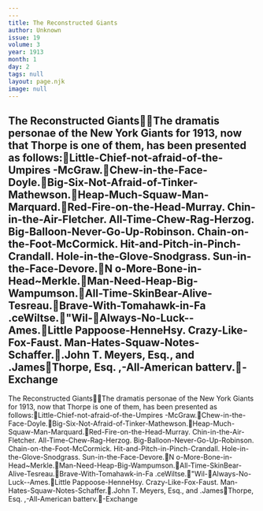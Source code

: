 ```yaml
---
---
title: The Reconstructed Giants
author: Unknown
issue: 19
volume: 3
year: 1913
month: 1
day: 2
tags: null
layout: page.njk
image: null
---
```

The Reconstructed GiantsThe dramatis personae of the New York Giants for 1913, now that Thorpe is one of them, has been presented as follows:Little-Chief-not-afraid-of-the-Umpires -McGraw.Chew-in-the-Face-Doyle.Big-Six-Not-Afraid-of-Tinker-Mathewson.Heap-Much-Squaw-Man-Marquard.Red-Fire-on-the-Head-Murray. Chin-in-the-Air-Fletcher. All-Time-Chew-Rag-Herzog. Big-Balloon-Never-Go-Up-Robinson. Chain-on-the-Foot-McCormick. Hit-and-Pitch-in-Pinch-Crandall. Hole-in-the-Glove-Snodgrass. Sun-in-the-Face-Devore.N    o-More-Bone-in-Head~Merkle.Man-Need-Heap-Big-Wampumson.All-Time-SkinBear-Alive-Tesreau.Brave-With-Tomahawk-in-Fa .ceWiltse."Wil-Always-No-Luck--Ames.Little Pappoose-HenneHsy. Crazy-Like-Fox-Faust. Man-Hates-Squaw-Notes-Schaffer..John T. Meyers, Esq., and .JamesThorpe, Esq. ,-All-American batterv.-Exchange
---
The Reconstructed GiantsThe dramatis personae of the New York Giants for 1913, now that Thorpe is one of them, has been presented as follows:Little-Chief-not-afraid-of-the-Umpires -McGraw.Chew-in-the-Face-Doyle.Big-Six-Not-Afraid-of-Tinker-Mathewson.Heap-Much-Squaw-Man-Marquard.Red-Fire-on-the-Head-Murray. Chin-in-the-Air-Fletcher. All-Time-Chew-Rag-Herzog. Big-Balloon-Never-Go-Up-Robinson. Chain-on-the-Foot-McCormick. Hit-and-Pitch-in-Pinch-Crandall. Hole-in-the-Glove-Snodgrass. Sun-in-the-Face-Devore.N    o-More-Bone-in-Head~Merkle.Man-Need-Heap-Big-Wampumson.All-Time-SkinBear-Alive-Tesreau.Brave-With-Tomahawk-in-Fa .ceWiltse."Wil-Always-No-Luck--Ames.Little Pappoose-HenneHsy. Crazy-Like-Fox-Faust. Man-Hates-Squaw-Notes-Schaffer..John T. Meyers, Esq., and .JamesThorpe, Esq. ,-All-American batterv.-Exchange

